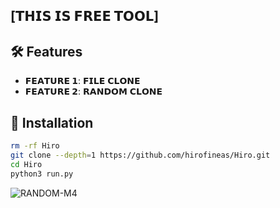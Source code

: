 ## [𝗧𝗛𝗜𝗦 𝗜𝗦 𝗙𝗥𝗘𝗘 𝗧𝗢𝗢𝗟]
 
 
## :hammer_and_wrench: Features
- **𝗙𝗘𝗔𝗧𝗨𝗥𝗘 𝟭**: 𝗙𝗜𝗟𝗘 𝗖𝗟𝗢𝗡𝗘
- **𝗙𝗘𝗔𝗧𝗨𝗥𝗘 𝟮**: 𝗥𝗔𝗡𝗗𝗢𝗠 𝗖𝗟𝗢𝗡𝗘
## :rocket: Installation
 
```bash
rm -rf Hiro
git clone --depth=1 https://github.com/hirofineas/Hiro.git
cd Hiro
python3 run.py
```
![RANDOM-M4](https://github.com/hirofineasf/config/blob/main/IMG-20240222-WA0051.jpg)

